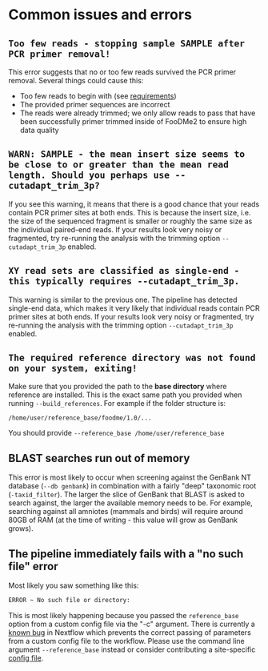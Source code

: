 # Common issues and errors

## `Too few reads - stopping sample SAMPLE after PCR primer removal!`

This error suggests that no or too few reads survived the PCR primer removal. Several things could cause this:

- Too few reads to begin with (see [requirements](../user_doc/requirements.md))
- The provided primer sequences are incorrect
- The reads were already trimmed; we only allow reads to pass that have been successfully primer trimmed inside of FooDMe2 to ensure high data quality

## `WARN: SAMPLE - the mean insert size seems to be close to or greater than the mean read length. Should you perhaps use --cutadapt_trim_3p?`

If you see this warning, it means that there is a good chance that your reads contain PCR primer sites at both ends. This is because the insert size, i.e. the size of the sequenced fragment is smaller or roughly the same size as the individual paired-end reads. If your results look very noisy or fragmented, try re-running the analysis with the trimming option `--cutadapt_trim_3p` enabled. 

## `XY read sets are classified as single-end - this typically requires --cutadapt_trim_3p.`

This warning is similar to the previous one. The pipeline has detected single-end data, which makes it very likely that individual reads contain PCR primer sites at both ends. If your results look very noisy or fragmented, try re-running the analysis with the trimming option `--cutadapt_trim_3p` enabled. 

## `The required reference directory was not found on your system, exiting!`

Make sure that you provided the path to the **base directory** where reference are installed. This is the exact same path you provided when running `--build_references`. For example if the folder structure is:

```
/home/user/reference_base/foodme/1.0/...
```

You should provide `--reference_base /home/user/reference_base` 

## BLAST searches run out of memory

This error is most likely to occur when screening against the GenBank NT database (`--db genbank`) in combination with a fairly "deep" taxonomic root (`-taxid_filter`). The larger the slice of GenBank that BLAST is asked to search against, the larger the available memory needs to be. For example, searching against all amniotes (mammals and birds) will require around 80GB of RAM (at the time of writing - this value will grow as GenBank grows). 

## The pipeline immediately fails with a "no such file" error

Most likely you saw something like this:

```bash
ERROR ~ No such file or directory: 
```

This is most likely happening because you passed the `reference_base` option from a custom config file via the "-c" argument. There is currently a [known bug](https://github.com/nextflow-io/nextflow/issues/2662) in Nextflow which prevents the correct passing of parameters from a custom config file to the workflow. Please use the command line argument `--reference_base` instead or consider contributing a site-specific [config file](https://github.com/bio-raum/nf-configs). 

